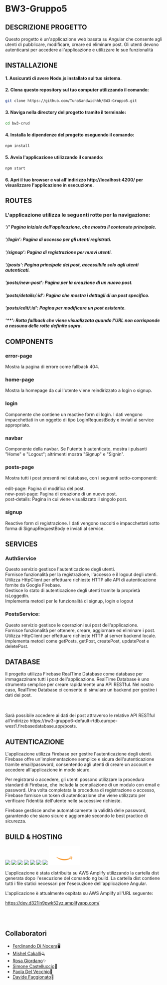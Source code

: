 # BW3-Gruppo5

## DESCRIZIONE PROGETTO

Questo progetto è un'applicazione web basata su Angular che consente agli utenti di pubblicare, modificare, creare ed eliminare post. Gli utenti devono autenticarsi per accedere all'applicazione e utilizzare le sue funzionalità

## INSTALLAZIONE

#### 1. Assicurati di avere Node.js installato sul tuo sistema.

#### 2. Clona questo repository sul tuo computer utilizzando il comando:

```bash
git clone https://github.com/TunaSandwichhh/BW3-Gruppo5.git
```

#### 3. Naviga nella directory del progetto tramite il terminale:

```bash
cd bw3-crud
```

#### 4. Installa le dipendenze del progetto eseguendo il comando:

```bash
npm install
```

#### 5. Avvia l'applicazione utilizzando il comando:

```bash
npm start
```

#### 6. Apri il tuo browser e vai all'indirizzo http://localhost:4200/ per visualizzare l'applicazione in esecuzione.

## ROUTES

### L'applicazione utilizza le seguenti rotte per la navigazione:

##### '/' Pagina iniziale dell'applicazione, che mostra il contenuto principale.

##### '/login': Pagina di accesso per gli utenti registrati.

##### '/signup': Pagina di registrazione per nuovi utenti.

##### '/posts': Pagina principale dei post, accessibile solo agli utenti autenticati.

##### 'posts/new-post': Pagina per la creazione di un nuovo post.

##### 'posts/details/:id': Pagina che mostra i dettagli di un post specifico.

##### 'posts/edit/:id': Pagina per modificare un post esistente.

##### '\*\*': Rotta fallback che viene visualizzata quando l'URL non corrisponde a nessuna delle rotte definite sopra.

## COMPONENTS

### error-page

Mostra la pagina di errore come fallback 404.

### home-page

Mostra la homepage da cui l'utente viene reindirizzato a login o signup.

### login

Componente che contiene un reactive form di login. I dati vengono impacchettati in un oggetto di tipo LoginRequestBody e inviati al service appropriato.

### navbar

Componente della navbar. Se l'utente è autenticato, mostra i pulsanti "Home" e "Logout"; altrimenti mostra "Signup" e "Signin".

### posts-page

Mostra tutti i post presenti nel database, con i seguenti sotto-componenti:<br>
<br>edit-page: Pagina di modifica del post.
<br>new-post-page: Pagina di creazione di un nuovo post.
<br>post-details: Pagina in cui viene visualizzato il singolo post.

### signup

Reactive form di registrazione. I dati vengono raccolti e impacchettati sotto forma di SignupRequestBody e inviati al service.

## SERVICES

### AuthService

Questo servizio gestisce l'autenticazione degli utenti.<br>
Fornisce funzionalità per la registrazione, l'accesso e il logout degli utenti.<br>
Utilizza HttpClient per effettuare richieste HTTP alle API di autenticazione fornite da Google Firebase.<br>
Gestisce lo stato di autenticazione degli utenti tramite la proprietà isLoggedIn.<br>
Implementa metodi per le funzionalità di signup, login e logout<br>

### PostsService:

Questo servizio gestisce le operazioni sui post dell'applicazione.<br>
Fornisce funzionalità per ottenere, creare, aggiornare ed eliminare i post.<br>
Utilizza HttpClient per effettuare richieste HTTP al server backend locale.<br>
Implementa metodi come getPosts, getPost, createPost, updatePost e deletePost.<br>

## DATABASE

Il progetto utilizza Firebase RealTime Database come database per immagazzinare tutti i post dell'applicazione. RealTime Database è uno strumento semplice per creare rapidamente una API RESTful. Nel nostro caso, RealTime Database ci consente di simulare un backend per gestire i dati dei post.<br><br>

<br>
Sarà possibile accedere ai dati dei post attraverso le relative API RESTful all'indirizzo https://bw3-gruppo6-default-rtdb.europe-west1.firebasedatabase.app/posts.

## AUTENTICAZIONE

L'applicazione utilizza Firebase per gestire l'autenticazione degli utenti. Firebase offre un'implementazione semplice e sicura dell'autenticazione tramite email/password, consentendo agli utenti di creare un account e accedere all'applicazione in modo sicuro.

Per registrarsi o accedere, gli utenti possono utilizzare la procedura standard di Firebase, che include la compilazione di un modulo con email e password. Una volta completata la procedura di registrazione o accesso, Firebase fornisce un token di autenticazione che viene utilizzato per verificare l'identità dell'utente nelle successive richieste.

Firebase gestisce anche automaticamente la validità delle password, garantendo che siano sicure e aggiornate secondo le best practice di sicurezza.

## BUILD & HOSTING
<img src="https://user-images.githubusercontent.com/25181517/117447155-6a868a00-af3d-11eb-9cfe-245df15c9f3f.png" width="100px">
<img src="https://user-images.githubusercontent.com/25181517/183890595-779a7e64-3f43-4634-bad2-eceef4e80268.png" width="100px">
<img src="https://user-images.githubusercontent.com/25181517/183890598-19a0ac2d-e88a-4005-a8df-1ee36782fde1.png" width="100px">
<img src="https://user-images.githubusercontent.com/25181517/192108891-d86b6220-e232-423a-bf5f-90903e6887c3.png" width="100px">
<img src="https://user-images.githubusercontent.com/25181517/192158954-f88b5814-d510-4564-b285-dff7d6400dad.png" width="100px">
<img src="https://user-images.githubusercontent.com/25181517/183898674-75a4a1b1-f960-4ea9-abcb-637170a00a75.png" width="100px">
<img src="https://user-images.githubusercontent.com/25181517/192158956-48192682-23d5-4bfc-9dfb-6511ade346bc.png" width="100px">
<img src="./bw3-crud/src/assets/awslogo.png" width="100px">

L'applicazione è stata distribuita su AWS Amplify utilizzando la cartella dist generata dopo l'esecuzione del comando ng build. La cartella dist contiene tutti i file statici necessari per l'esecuzione dell'applicazione Angular.

L'applicazione è attualmente ospitata su AWS Amplify all'URL seguente:

https://dev.d321ln9pwk52yz.amplifyapp.com/

<br><br>

## Collaboratori

- [Ferdinando Di Nocera](https://github.com/fdinocera)🖥️
- [Mishel Cakalli](https://github.com/MishelCakalli)🪒
- [Rosa Giordano](https://github.com/Rosannag16)✨
- [Simone Castelluccio](https://github.com/Simonecaste96)🔨
- [Paola Del Vecchio](https://github.com/smoulderpipe)🔬
- [Davide Faggionato](https://github.com/TunaSandwichhh)🤖
